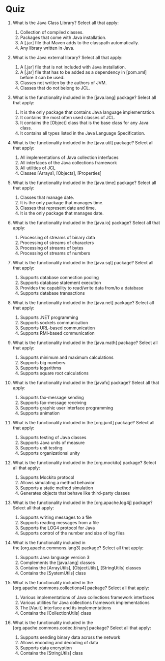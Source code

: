 Quiz
====================================


1.  What is the Java Class Library? Select all that apply:
    1.  Collection of compiled classes.
    2.  Packages that come with Java installation.
    3.  A [.jar] file that Maven adds to the classpath
        automatically.
    4.  Any library written in Java.


2.  What is the Java external library? Select all that apply:

    1.  A [.jar] file that is not included with Java installation.
    2.  A [.jar] file that has to be added as a dependency in
        [pom.xml] before it can be used.
    3.  Classes not written by the authors of JVM.
    4.  Classes that do not belong to JCL.

3.  What is the functionality included in the [java.lang] package?
    Select all that apply:

    1.  It is the only package that contains Java language
        implementation.
    2.  It contains the most often used classes of JCL.
    3.  It contains the [Object] class that is the base class for
        any Java class.
    4.  It contains all types listed in the Java Language Specification.

4.  What is the functionality included in the [java.util] package?
    Select all that apply: 

    1.  All implementations of Java collection interfaces
    2.  All interfaces of the Java collections framework
    3.  All utilities of JCL
    4.  Classes [Arrays], [Objects], [Properties]

5.  What is the functionality included in the [java.time] package?
    Select all that apply:

    1.  Classes that manage date.
    2.  It is the only package that manages time.
    3.  Classes that represent date and time.
    4.  It is the only package that manages date.

6.  What is the functionality included in the [java.io] package?
    Select all that apply: 

    1.  Processing of streams of binary data
    2.  Processing of streams of characters
    3.  Processing of streams of bytes
    4.  Processing of streams of numbers

7.  What is the functionality included in the [java.sql] package?
    Select all that apply:

    1.  Supports database connection pooling
    2.  Supports database statement execution
    3.  Provides the capability to read/write data from/to a database
    4.  Supports database transactions

8.  What is the functionality included in the [java.net] package?
    Select all that apply:

    1.  Supports .NET programming
    2.  Supports sockets communication
    3.  Supports URL-based communication
    4.  Supports RMI-based communication

9.  What is the functionality included in the [java.math] package?
    Select all that apply: 

    1.  Supports minimum and maximum calculations
    2.  Supports big numbers
    3.  Supports logarithms
    4.  Supports square root calculations

10. What is the functionality included in the [javafx] package?
    Select all that apply:

    1.  Supports fax-message sending
    2.  Supports fax-message receiving
    3.  Supports graphic user interface programming
    4.  Supports animation

11. What is the functionality included in the [org.junit] package?
    Select all that apply:

    1.  Supports testing of Java classes
    2.  Supports Java units of measure
    3.  Supports unit testing
    4.  Supports organizational unity

12. What is the functionality included in
    the [org.mockito] package? Select all that apply:

    1.  Supports Mockito protocol
    2.  Allows simulating a method behavior
    3.  Supports a static method simulation
    4.  Generates objects that behave like third-party classes

13. What is the functionality included in
    the [org.apache.log4j] package? Select all that apply:

    1.  Supports writing messages to a file
    2.  Supports reading messages from a file
    3.  Supports the LOG4 protocol for Java
    4.  Supports control of the number and size of log files

14. What is the functionality included in
    the [org.apache.commons.lang3] package? Select all that apply:

    1.  Supports Java language version 3
    2.  Complements the [java.lang] classes
    3.  Contains the [ArrayUtils], [ObjectUtils],
        [StringUtils] classes
    4.  Contains the [SystemUtils] class

15. What is the functionality included in the
    [org.apache.commons.collections4] package? Select all that
    apply:

    1.  Various implementations of Java collections framework interfaces
    2.  Various utilities for Java collections framework implementations
    3.  The [Vault] interface and its implementations
    4.  Contains the [CollectionUtils] class

16. What is the functionality included in the
    [org.apache.commons.codec.binary] package? Select all that
    apply:

    1.  Supports sending binary data across the network
    2.  Allows encoding and decoding of data
    3.  Supports data encryption
    4.  Contains the [StringUtils] class
